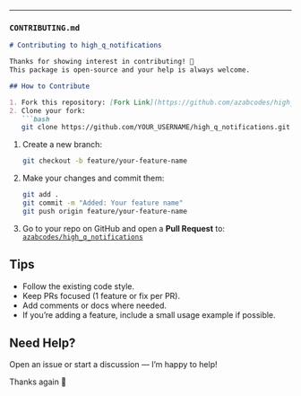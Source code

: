
---

### `CONTRIBUTING.md`

````markdown
# Contributing to high_q_notifications

Thanks for showing interest in contributing! 🎉  
This package is open-source and your help is always welcome.

## How to Contribute

1. Fork this repository: [Fork Link](https://github.com/azabcodes/high_q_notifications/fork)
2. Clone your fork:
   ```bash
   git clone https://github.com/YOUR_USERNAME/high_q_notifications.git
````

1. Create a new branch:

   ```bash
   git checkout -b feature/your-feature-name
   ```
2. Make your changes and commit them:

   ```bash
   git add .
   git commit -m "Added: Your feature name"
   git push origin feature/your-feature-name
   ```
3. Go to your repo on GitHub and open a **Pull Request** to:
   [`azabcodes/high_q_notifications`](https://github.com/azabcodes/high_q_notifications)

## Tips

* Follow the existing code style.
* Keep PRs focused (1 feature or fix per PR).
* Add comments or docs where needed.
* If you’re adding a feature, include a small usage example if possible.

## Need Help?

Open an issue or start a discussion — I’m happy to help!

Thanks again 🙌